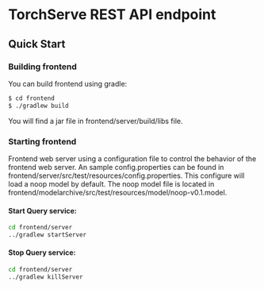 TorchServe REST API endpoint
==============================

## Quick Start

### Building frontend

You can build frontend using gradle:

```sh
$ cd frontend
$ ./gradlew build
```

You will find a jar file in frontend/server/build/libs file.

### Starting frontend

Frontend web server using a configuration file to control the behavior of the frontend web server.
An sample config.properties can be found in frontend/server/src/test/resources/config.properties.
This configure will load a noop model by default. The noop model file is located in frontend/modelarchive/src/test/resources/model/noop-v0.1.model.

#### Start Query service:

```sh
cd frontend/server
../gradlew startServer
```

#### Stop Query service:
```sh
cd frontend/server
../gradlew killServer
```
